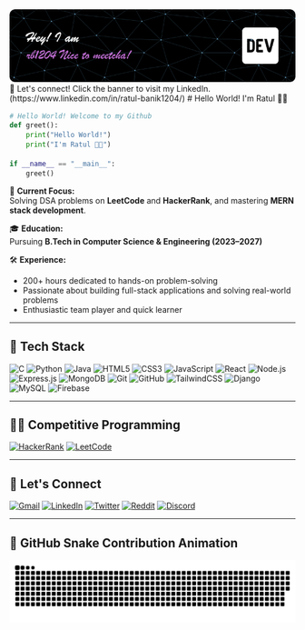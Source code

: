 <img src="./banner_github.png" alt="Banner" />
🔗 Let's connect! Click the banner to visit my LinkedIn.(https://www.linkedin.com/in/ratul-banik1204/)
# Hello World! I'm Ratul 👋🏼

```python
# Hello World! Welcome to my Github
def greet():
    print("Hello World!")
    print("I'm Ratul 👋🏼")

if __name__ == "__main__":
    greet()
```

🎯 **Current Focus:**  
Solving DSA problems on **LeetCode** and **HackerRank**, and mastering **MERN stack development**.

🎓 **Education:**  
Pursuing **B.Tech in Computer Science & Engineering (2023–2027)**

🛠 **Experience:**  
- 200+ hours dedicated to hands-on problem-solving  
- Passionate about building full-stack applications and solving real-world problems  
- Enthusiastic team player and quick learner

---

## 🧰 Tech Stack

![C](https://img.shields.io/badge/C-%2300599C.svg?style=for-the-badge&logo=c&logoColor=white)
![Python](https://img.shields.io/badge/Python-%233776AB.svg?style=for-the-badge&logo=python&logoColor=white)
![Java](https://img.shields.io/badge/Java-%23ED8B00.svg?style=for-the-badge&logo=openjdk&logoColor=white)
![HTML5](https://img.shields.io/badge/HTML5-%23E34F26.svg?style=for-the-badge&logo=html5&logoColor=white)
![CSS3](https://img.shields.io/badge/CSS3-%231572B6.svg?style=for-the-badge&logo=css3&logoColor=white)
![JavaScript](https://img.shields.io/badge/JavaScript-%23F7DF1E.svg?style=for-the-badge&logo=javascript&logoColor=black)
![React](https://img.shields.io/badge/React-%2320232a.svg?style=for-the-badge&logo=react&logoColor=%2361DAFB)
![Node.js](https://img.shields.io/badge/Node.js-%23339933.svg?style=for-the-badge&logo=nodedotjs&logoColor=white)
![Express.js](https://img.shields.io/badge/Express.js-%23404d59.svg?style=for-the-badge&logo=express&logoColor=white)
![MongoDB](https://img.shields.io/badge/MongoDB-%234ea94b.svg?style=for-the-badge&logo=mongodb&logoColor=white)
![Git](https://img.shields.io/badge/Git-%23F05033.svg?style=for-the-badge&logo=git&logoColor=white)
![GitHub](https://img.shields.io/badge/GitHub-%23181717.svg?style=for-the-badge&logo=github&logoColor=white)
![TailwindCSS](https://img.shields.io/badge/TailwindCSS-%2338B2AC.svg?style=for-the-badge&logo=tailwind-css&logoColor=white)
![Django](https://img.shields.io/badge/Django-%23092E20.svg?style=for-the-badge&logo=django&logoColor=white)
![MySQL](https://img.shields.io/badge/MySQL-%2300f.svg?style=for-the-badge&logo=mysql&logoColor=white)
![Firebase](https://img.shields.io/badge/Firebase-%23039BE5.svg?style=for-the-badge&logo=firebase)

---

## 👨‍💻 Competitive Programming

[![HackerRank](https://img.shields.io/badge/HackerRank-2EC866?style=for-the-badge&logo=HackerRank&logoColor=white)](https://www.hackerrank.com/profile/ratulbanik2004)
[![LeetCode](https://img.shields.io/badge/LeetCode-FFA116?style=for-the-badge&logo=LeetCode&logoColor=black)](https://leetcode.com/u/r_b0412/)

---

## 🤝 Let's Connect

[![Gmail](https://img.shields.io/badge/Gmail-D14836?style=for-the-badge&logo=gmail&logoColor=white)](mailto:ratulbanik1204@gmail.com)
[![LinkedIn](https://img.shields.io/badge/LinkedIn-%230077B5.svg?style=for-the-badge&logo=linkedin&logoColor=white)](https://www.linkedin.com/in/ratul-banik1204/)
[![Twitter](https://img.shields.io/badge/X-%231DA1F2.svg?style=for-the-badge&logo=x&logoColor=white)](https://x.com/r_banik1204)
[![Reddit](https://img.shields.io/badge/Reddit-%23FF4500.svg?style=for-the-badge&logo=reddit&logoColor=white)](https://www.reddit.com/user/AwareZookeepergame67/)
[![Discord](https://img.shields.io/badge/Discord-%237289DA.svg?style=for-the-badge&logo=discord&logoColor=white)](https://discordapp.com/users/ratul4756)

---

## 🐍 GitHub Snake Contribution Animation

<picture>
  <source media="(prefers-color-scheme: dark)" srcset="https://raw.githubusercontent.com/rbanik1204/rbanik1204/output/github-snake-dark.svg" />
  <source media="(prefers-color-scheme: light)" srcset="https://raw.githubusercontent.com/rbanik1204/rbanik1204/output/github-snake.svg" />
  <img alt="github-snake" src="https://raw.githubusercontent.com/rbanik1204/rbanik1204/output/github-snake.svg" />
</picture>

